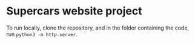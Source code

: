 # Supercars website project 

To run locally, clone the repository, and in the folder containing the code, run `python3 -m http.server`.